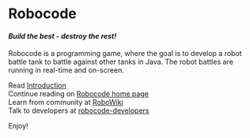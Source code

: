 # Robocode
#### *Build the best - destroy the rest!*

Robocode is a programming game, where the goal is to develop a robot battle tank to battle against other tanks in Java. The robot battles are running in real-time and on-screen.
  
Read [Introduction](https://robocode.sourceforge.io/docs/ReadMe.html)  
Continue reading on [Robocode home page](https://robocode.sourceforge.io/)  
Learn from community at [RoboWiki](https://robowiki.net/)  
Talk to developers at [robocode-developers](http://groups.google.com/group/robocode-developers)  

Enjoy!

